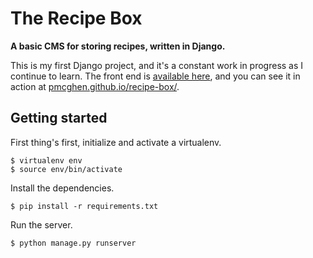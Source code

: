 # The Recipe Box
**A basic CMS for storing recipes, written in Django.**

This is my first Django project, and it's a constant work in progress as I continue to learn. The front end is [available here](https://github.com/pmcghen/recipe-box), and you can see it in action at [pmcghen.github.io/recipe-box/](https://pmcghen.github.io/recipe-box/).

## Getting started

First thing's first, initialize and activate a virtualenv.

```
$ virtualenv env
$ source env/bin/activate
```

Install the dependencies.

```
$ pip install -r requirements.txt
```

Run the server.
```
$ python manage.py runserver
```
